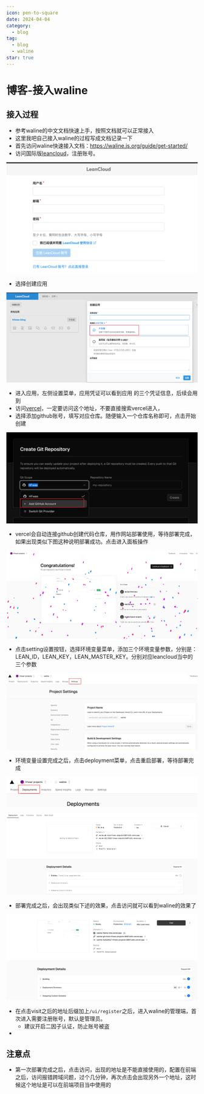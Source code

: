 ```yaml
---
icon: pen-to-square
date: 2024-04-04
category:
  - blog
tag:
  - blog
  - waline
star: true
---
```


# 博客-接入waline

## 接入过程

- 参考waline的中文文档快速上手，按照文档就可以正常接入
- 这里我吧自己接入waline的过程写成文档记录一下
- 首先访问waline快速接入文档：https://waline.js.org/guide/get-started/
- 访问国际版[leancloud](https://console.leancloud.app/register)，注册账号。

![image-20240404213730035](images/image-20240404213730035.png)

- 选择创建应用

![image-20240404213823567](images/image-20240404213823567.png)

- 进入应用，左侧设置菜单，应用凭证可以看到应用 的三个凭证信息，后续会用到
- 访问[vercel](https://vercel.com/new/clone?repository-url=https%3A%2F%2Fgithub.com%2Fwalinejs%2Fwaline%2Ftree%2Fmain%2Fexample)，一定要访问这个地址，不要直接搜索vercel进入，
- 选择添加github账号，填写对应仓库。随便输入一个仓库名称即可，点击开始创建

![image-20240404214046065](images/image-20240404214046065.png)

- vercel会自动连接github创建代码仓库，用作网站部署使用，等待部署完成，如果出现类似下图这种说明部署成功。点击进入面板操作

![image-20240404182301176](images/image-20240404182301176.png)

- 点击setting设置按钮，选择环境变量菜单，添加三个环境变量参数，分别是：LEAN_ID，LEAN_KEY，LEAN_MASTER_KEY。分别对应leancloud当中的三个参数

![image-20240404182340128](images/image-20240404182340128.png)

- 环境变量设置完成之后，点击deployment菜单，点击重启部署，等待部署完成

![image-20240404182526781](images/image-20240404182526781.png)









![image-20240404182615769](images/image-20240404182615769.png)

- 部署完成之后，会出现类似下述的效果，点击访问就可以看到waline的效果了

![image-20240404182752091](images/image-20240404182752091.png)

- 在点击visit之后的地址后缀加上`/ui/register`之后，进入waline的管理端，首次进入需要注册账号，默认是管理员。
  - 建议开启二因子认证，防止账号被盗
- 

## 注意点

- 第一次部署完成之后，点击访问，出现的地址是不能直接使用的，配置在前端之后，访问报错跨域问题，过个几分钟，再次点击会出现另外一个地址，这时候这个地址是可以在前端项目当中使用的
